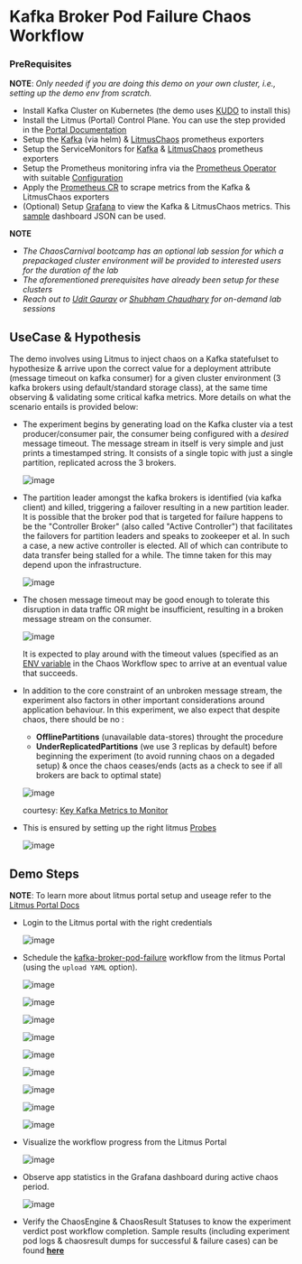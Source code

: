 # Kafka Broker Pod Failure Chaos Workflow 


### PreRequisites 

**NOTE**: _Only needed if you are doing this demo on your own cluster, i.e., setting up the demo env from scratch._

- Install Kafka Cluster on Kubernetes (the demo uses [KUDO](https://kudo.dev/docs/runbooks/kafka/install.html#installing-the-operator) to install this)
- Install the Litmus (Portal) Control Plane. You can use the step provided in the [Portal Documentation](https://github.com/litmuschaos/litmus/tree/master/litmus-portal#applying-k8s-manifest)
- Setup the [Kafka](./kafka-exporter-helm) (via helm) & [LitmusChaos](./chaos-exporter) prometheus exporters
- Setup the ServiceMonitors for [Kafka](./service-monitors/kafka-exporter-service-monitor.yaml) & [LitmusChaos](./service-monitors/chaos-exporter-service-monitor.yaml) prometheus exporters
- Setup the Prometheus monitoring infra via the [Prometheus Operator](https://github.com/litmuschaos/litmus/tree/master/monitoring/utils/prometheus/prometheus-operator) with suitable [Configuration](https://github.com/litmuschaos/litmus/tree/master/monitoring/utils/prometheus/prometheus-configuration)
- Apply the [Prometheus CR](./prometheus/prometheus.yaml) to scrape metrics from the Kafka & LitmusChaos exporters
- (Optional) Setup [Grafana](https://github.com/litmuschaos/litmus/tree/master/monitoring/utils/grafana) to view the Kafka & LitmusChaos metrics. This [sample](./grafana/kafka-jmx.json) dashboard JSON can be used.

**NOTE**

- _The ChaosCarnival bootcamp has an optional lab session for which a prepackaged cluster environment will be provided to interested users for the duration of the lab_
- _The aforementioned prerequisites have already been setup for these clusters_
- _Reach out to [Udit Gaurav](https://github.com/uditgaurav) or [Shubham Chaudhary](https://github.com/ispeakc0de) for on-demand lab sessions_

## UseCase & Hypothesis 

The demo involves using Litmus to inject chaos on a Kafka statefulset to hypothesize & arrive upon the correct value for a deployment attribute (message timeout on kafka consumer) for a given cluster environment (3 kafka brokers using default/standard storage class), at the same time observing & validating some critical kafka metrics. More details on what the scenario entails is provided below: 

- The experiment begins by generating load on the Kafka cluster via a test producer/consumer pair, the consumer being configured with a _desired_ message timeout. The message stream in itself is very simple and just prints a timestamped string. It consists of a single topic with just a single partition, replicated across the 3 brokers. 

  ![image](https://user-images.githubusercontent.com/21166217/109115336-efe30680-7764-11eb-90c3-016890e923f7.png)

- The partition leader amongst the kafka brokers is identified (via kafka client) and killed, triggering a failover resulting in a new partition leader. It is possible that the broker pod that is targeted for failure happens to be the "Controller Broker" (also called "Active Controller") that facilitates the failovers for partition leaders and speaks to zookeeper et al. In such a case, a new active controller is elected. All of which can contribute to data transfer being stalled for a while. The timne taken for this may depend upon the infrastructure. 

  ![image](https://user-images.githubusercontent.com/21166217/109115795-9202ee80-7765-11eb-9f2d-67fbeafdc16f.png)

- The chosen message timeout may be good enough to tolerate this disruption in data traffic OR might be insufficient, resulting in a broken message stream on the consumer. 

  ![image](https://user-images.githubusercontent.com/21166217/109116891-3d607300-7767-11eb-9046-29589336cbe2.png)
  
  It is expected to play around with the timeout values (specified as an [ENV variable](https://github.com/chaoscarnival/bootcamps/blob/90d5e3e17194ed8effa1f290e52602c173a52c45/day1-kafkaChaos/chaos-workflow/kafka-wf-probe.yaml#L104) in the Chaos Workflow spec to arrive at an eventual value that succeeds. 

- In addition to the core constraint of an unbroken message stream, the experiment also factors in other important considerations around application behaviour. In this experiment, we also expect that despite chaos, there should be no : 

  - **OfflinePartitions** (unavailable data-stores) throught the procedure 
  - **UnderReplicatedPartitions** (we use 3 replicas by default) before beginning the experiment (to avoid running chaos on a degaded setup) & once the chaos ceases/ends (acts as a check to see if all brokers are back to optimal state)

  ![image](https://user-images.githubusercontent.com/21166217/109117980-b6ac9580-7768-11eb-94db-502ee4ff92ad.png)
  
  courtesy: [Key Kafka Metrics to Monitor](https://sematext.com/blog/kafka-metrics-to-monitor/#:~:text=Offline%20partitions%20represent%20data%20stores,to%20reassign%20partitions%20when%20needed.)

- This is ensured by setting up the right litmus [Probes](https://docs.litmuschaos.io/docs/litmus-probe/)

  ![image](https://user-images.githubusercontent.com/21166217/109118845-dc866a00-7769-11eb-9e52-40c6e089594f.png)


## Demo Steps 

**NOTE**: To learn more about litmus portal setup and useage
refer to the [Litmus Portal Docs](https://litmusdocs-beta.netlify.app/docs)

- Login to the Litmus portal with the right credentials

  ![image](https://user-images.githubusercontent.com/35391335/119504017-31e20f80-bd89-11eb-8a80-58c6101c0d17.png)

- Schedule the [kafka-broker-pod-failure](./chaos-workflow/kafka-wf-probe.yaml) workflow from the litmus Portal (using the `upload YAML` option). 

  ![image](https://user-images.githubusercontent.com/35391335/119504282-72da2400-bd89-11eb-84eb-05c5c97ae82d.png)

  ![image](https://user-images.githubusercontent.com/35391335/119504383-88e7e480-bd89-11eb-9889-0ad45cf94d01.png)

  ![image](https://user-images.githubusercontent.com/35391335/119504479-a2892c00-bd89-11eb-994b-6ddad678eda9.png)

  ![image](https://user-images.githubusercontent.com/35391335/119504666-d2d0ca80-bd89-11eb-8fa0-96330219d365.png)

  ![image](https://user-images.githubusercontent.com/35391335/119504672-d49a8e00-bd89-11eb-91e8-7888c79b76a5.png)

  ![image](https://user-images.githubusercontent.com/35391335/119504680-d6645180-bd89-11eb-8cfc-8917bcce96cc.png)
  
  ![image](https://user-images.githubusercontent.com/35391335/119504693-d7957e80-bd89-11eb-989b-0b85c6b9f4af.png)

  ![image](https://user-images.githubusercontent.com/35391335/119504699-d95f4200-bd89-11eb-915b-47c2515d9629.png)
  
  ![image](https://user-images.githubusercontent.com/35391335/119504709-db290580-bd89-11eb-9967-204a8fd74eda.png)

- Visualize the workflow progress from the Litmus Portal

  ![image](https://user-images.githubusercontent.com/35391335/119505232-60141f00-bd8a-11eb-973a-4264893f82b3.png)

- Observe app statistics in the Grafana dashboard during active chaos period. 

  ![image](https://user-images.githubusercontent.com/21166217/109116687-f4a8ba00-7766-11eb-9149-26ef50066d83.png)

- Verify the ChaosEngine & ChaosResult Statuses to know the experiment verdict post workflow completion. Sample results (including experiment pod logs & chaosresult dumps for successful & failure cases) can be found **[here](./results)**




